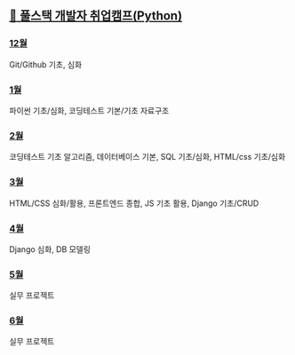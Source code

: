 ## [:date: 풀스택 개발자 취업캠프(Python)](https://github.com/Imseongjoo/TIL)

### [12월](https://github.com/Imseongjoo/TIL/tree/master/2022_12)

Git/Github 기초, 심화

### [1월](https://github.com/Imseongjoo/TIL/tree/master/2023_01)

파이썬 기초/심화, 코딩테스트 기본/기초 자료구조

### [2월](https://github.com/Imseongjoo/TIL/tree/master/2023_02)

코딩테스트 기초 알고리즘, 데이터베이스 기본, SQL 기초/심화, HTML/css 기초/심화

### [3월](https://github.com/Imseongjoo/TIL/tree/master/2023_03)

HTML/CSS 심화/활용, 프론트엔드 종합, JS 기초 활용, Django 기초/CRUD

### [4월](https://github.com/Imseongjoo/TIL/tree/master/2023_04)

Django 심화, DB 모델링

### [5월](https://github.com/Imseongjoo/TIL/tree/master/2023_05)

실무 프로젝트

### [6월](https://github.com/Imseongjoo/TIL/tree/master/2023_06)

실무 프로젝트
